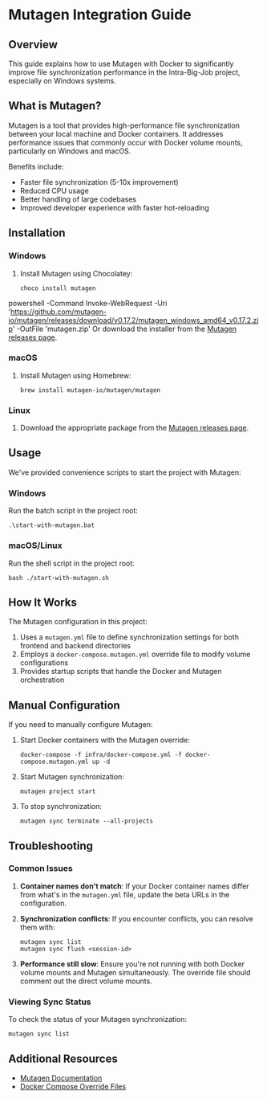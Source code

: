 # Mutagen Integration Guide

## Overview

This guide explains how to use Mutagen with Docker to significantly improve file synchronization performance in the Intra-Big-Job project, especially on Windows systems.

## What is Mutagen?

Mutagen is a tool that provides high-performance file synchronization between your local machine and Docker containers. It addresses performance issues that commonly occur with Docker volume mounts, particularly on Windows and macOS.

Benefits include:
- Faster file synchronization (5-10x improvement)
- Reduced CPU usage
- Better handling of large codebases
- Improved developer experience with faster hot-reloading

## Installation

### Windows

1. Install Mutagen using Chocolatey:
   ```
   choco install mutagen
   ```
  powershell -Command Invoke-WebRequest -Uri 'https://github.com/mutagen-io/mutagen/releases/download/v0.17.2/mutagen_windows_amd64_v0.17.2.zip' -OutFile 'mutagen.zip'
   Or download the installer from the [Mutagen releases page](https://github.com/mutagen-io/mutagen/releases).

### macOS

1. Install Mutagen using Homebrew:
   ```
   brew install mutagen-io/mutagen/mutagen
   ```

### Linux

1. Download the appropriate package from the [Mutagen releases page](https://github.com/mutagen-io/mutagen/releases).

## Usage

We've provided convenience scripts to start the project with Mutagen:

### Windows

Run the batch script in the project root:
```
.\start-with-mutagen.bat
```

### macOS/Linux

Run the shell script in the project root:
```
bash ./start-with-mutagen.sh
```

## How It Works

The Mutagen configuration in this project:

1. Uses a `mutagen.yml` file to define synchronization settings for both frontend and backend directories
2. Employs a `docker-compose.mutagen.yml` override file to modify volume configurations
3. Provides startup scripts that handle the Docker and Mutagen orchestration

## Manual Configuration

If you need to manually configure Mutagen:

1. Start Docker containers with the Mutagen override:
   ```
   docker-compose -f infra/docker-compose.yml -f docker-compose.mutagen.yml up -d
   ```

2. Start Mutagen synchronization:
   ```
   mutagen project start
   ```

3. To stop synchronization:
   ```
   mutagen sync terminate --all-projects
   ```

## Troubleshooting

### Common Issues

1. **Container names don't match**: If your Docker container names differ from what's in the `mutagen.yml` file, update the beta URLs in the configuration.

2. **Synchronization conflicts**: If you encounter conflicts, you can resolve them with:
   ```
   mutagen sync list
   mutagen sync flush <session-id>
   ```

3. **Performance still slow**: Ensure you're not running with both Docker volume mounts and Mutagen simultaneously. The override file should comment out the direct volume mounts.

### Viewing Sync Status

To check the status of your Mutagen synchronization:
```
mutagen sync list
```

## Additional Resources

- [Mutagen Documentation](https://mutagen.io/documentation/)
- [Docker Compose Override Files](https://docs.docker.com/compose/extends/)